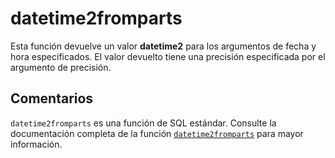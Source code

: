 ﻿---
SidebarGroup: "Funciones de fecha"
Autogenerated: true
---

# datetime2fromparts

Esta función devuelve un valor **datetime2** para los argumentos de fecha y hora especificados. El valor devuelto tiene una precisión especificada por el argumento de precisión.

## Comentarios 

`datetime2fromparts` es una función de SQL estándar. Consulte la documentación completa de la función [`datetime2fromparts`](https://learn.microsoft.com/es-es/sql/t-sql/functions/datetime2fromparts-transact-sql) para mayor información.
